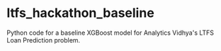 # ltfs_hackathon_baseline
Python code for a baseline XGBoost model for Analytics Vidhya's LTFS Loan Prediction problem.
